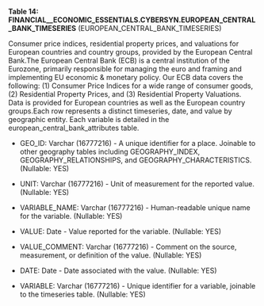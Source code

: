 **Table 14: FINANCIAL__ECONOMIC_ESSENTIALS.CYBERSYN.EUROPEAN_CENTRAL_BANK_TIMESERIES** (EUROPEAN_CENTRAL_BANK_TIMESERIES)

Consumer price indices, residential property prices, and valuations for European countries and country groups, provided by the European Central Bank.The European Central Bank (ECB) is a central institution of the Eurozone, primarily responsible for managing the euro and framing and implementing EU economic & monetary policy. Our ECB data covers the following: (1) Consumer Price Indices for a wide range of consumer goods, (2) Residential Property Prices, and (3) Residential Property Valuations. Data is provided for European countries as well as the European country groups.Each row represents a distinct timeseries, date, and value by geographic entity. Each variable is detailed in the european_central_bank_attributes table.

- GEO_ID: Varchar (16777216) - A unique identifier for a place. Joinable to other geography tables including GEOGRAPHY_INDEX, GEOGRAPHY_RELATIONSHIPS, and GEOGRAPHY_CHARACTERISTICS. (Nullable: YES)

- UNIT: Varchar (16777216) - Unit of measurement for the reported value. (Nullable: YES)

- VARIABLE_NAME: Varchar (16777216) - Human-readable unique name for the variable. (Nullable: YES)

- VALUE: Date - Value reported for the variable. (Nullable: YES)

- VALUE_COMMENT: Varchar (16777216) - Comment on the source, measurement, or definition of the value. (Nullable: YES)

- DATE: Date - Date associated with the value. (Nullable: YES)

- VARIABLE: Varchar (16777216) - Unique identifier for a variable, joinable to the timeseries table. (Nullable: YES)

